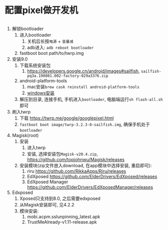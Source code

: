 # 配置pixel做开发机

## 
1. 解锁bootloader
    1. 进入bootloader
        1. 关机后长按`电源` + `音量减`
        2. adb进入: `adb reboot bootloader`
    2. fastboot boot path/to/twrp.img
2. 安装9.0
    1. 下载系统安装包
        1. https://developers.google.cn/android/images#sailfish, `sailfish-pq3a.190801.002-factory-029a3376.zip`
    2. android-platform-tools
        1. mac安装`brew cask reinstall android-platform-tools`
        2. [windows安装](https://developer.android.google.cn/studio/releases/platform-tools.html)
    3. 解压到目录, 连接手机, 手机进入`bootloader`, 电脑端运行`sh flash-all.sh`即可
3. 刷入twrp
    1. 下载 https://twrp.me/google/googlepixel.html
    2. `fastboot boot image/twrp-3.2.3-0-sailfish.img`, 确保手机处于`bootloader`
4. Magisk(root)
    1. 安装
        1. 进入twrp
        2. 安装, 选择安装包`Magisk-v20.4.zip`, https://github.com/topjohnwu/Magisk/releases
    2. 安装模块(zip文件放入download, 在app模块中选择安装, 重启即可):
        1. riru https://github.com/RikkaApps/Riru/releases
        2. EdXposed https://github.com/ElderDrivers/EdXposed/releases
        3. EdXposed Manager https://github.com/ElderDrivers/EdXposedManager/releases
5. Edxposed
    1. Xposed只支持到8.0, 之后需要edxposed
    2. 从Magisk安装即可, 见4.2.2
    3. 模块安装:
        1. mobi.acpm.sslunpinning_latest.apk
        2. TrustMeAlready-v1.11-release.apk